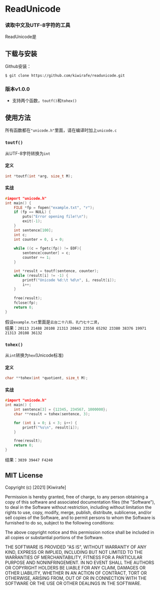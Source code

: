 # ReadUnicode

### 读取中文及UTF-8字符的工具

ReadUnicode是

## 下载与安装
Github安装：
```sh
$ git clone https://github.com/kiwirafe/readunicode.git
```

### 版本v1.0.0
  - 支持两个函数，`toutf()`和`tohex()`

## 使用方法
所有函数都在`"unicode.h"`里面，请在编译时加上`unicode.c`

### `toutf()`
从UTF-8字符转换为`int`
#### 定义
```c
int *toutf(int *arg, size_t M);
```
#### 实战
```c
#import "unicode.h"
int main() {
    FILE *fp = fopen("example.txt", "r");
    if (fp == NULL) {
        puts("Error opening file!\n");
        exit(-1);
    }
    int sentence[100];
    int c;
    int counter = 0, i = 0;
    
    while ((c = fgetc(fp)) != EOF){
        sentence[counter] = c;
        counter += 1;
    }

    int *result = toutf(sentence, counter);
    while (result[i] != -1) {
        printf("Unicode %d:\t %d\n", i, result[i]);
        i++;
    }
   
    free(result);
    fclose(fp); 
    return 0;
}
```
假设`example.txt`里面是`云台二十八将，孔门七十二贤`，\
结果：`20113 21488 20108 21313 20843 23558 65292 23380 38376 19971 21313 20108 36132`

### `tohex()`
从`int`转换为`hex`(Unicode标准)
#### 定义
```c
char **tohex(int *quotient, size_t M);
```
#### 实战
```c
#import "unicode.h"
int main() {
    int sentence[3] = {12345, 234567, 1000000};
    char **result = tohex(sentence, 3);

    for (int i = 0; i < 3; i++) {
        printf("%s\n", result[i]);
    }

    free(result); 
    return 0;
}
```
结果：`3039 39447 F4240`

## MIT License
Copyright (c) [2021] [Kiwirafe]

Permission is hereby granted, free of charge, to any person obtaining a copy
of this software and associated documentation files (the "Software"), to deal
in the Software without restriction, including without limitation the rights
to use, copy, modify, merge, publish, distribute, sublicense, and/or sell
copies of the Software, and to permit persons to whom the Software is
furnished to do so, subject to the following conditions:

The above copyright notice and this permission notice shall be included in all
copies or substantial portions of the Software.

THE SOFTWARE IS PROVIDED "AS IS", WITHOUT WARRANTY OF ANY KIND, EXPRESS OR
IMPLIED, INCLUDING BUT NOT LIMITED TO THE WARRANTIES OF MERCHANTABILITY,
FITNESS FOR A PARTICULAR PURPOSE AND NONINFRINGEMENT. IN NO EVENT SHALL THE
AUTHORS OR COPYRIGHT HOLDERS BE LIABLE FOR ANY CLAIM, DAMAGES OR OTHER
LIABILITY, WHETHER IN AN ACTION OF CONTRACT, TORT OR OTHERWISE, ARISING FROM,
OUT OF OR IN CONNECTION WITH THE SOFTWARE OR THE USE OR OTHER DEALINGS IN THE
SOFTWARE.